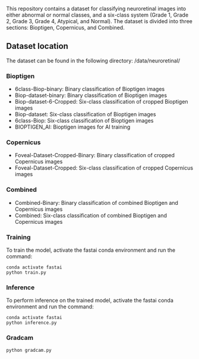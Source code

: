 This repository contains a dataset for classifying neuroretinal images into either abnormal or normal classes, and a six-class system (Grade 1, Grade 2, Grade 3, Grade 4, Atypical, and Normal). The dataset is divided into three sections: Bioptigen, Copernicus, and Combined.

## Dataset location
The dataset can be found in the following directory: /data/neuroretinal/

### Bioptigen
* 6class-Biop-binary: Binary classification of Bioptigen images
* Biop-dataset-binary: Binary classification of Bioptigen images
* Biop-dataset-6-Cropped: Six-class classification of cropped Bioptigen images
* Biop-dataset: Six-class classification of Bioptigen images
* 6class-Biop: Six-class classification of Bioptigen images
* BIOPTIGEN_AI: Bioptigen images for AI training
### Copernicus
* Foveal-Dataset-Cropped-Binary: Binary classification of cropped 
Copernicus images
* Foveal-Dataset-Cropped: Six-class classification of cropped Copernicus images
### Combined
* Combined-Binary: Binary classification of combined Bioptigen and Copernicus images
* Combined: Six-class classification of combined Bioptigen and Copernicus images

### Training
To train the model, activate the fastai conda environment and run the command:

```
conda activate fastai
python train.py
```

### Inference
To perform inference on the trained model, activate the fastai conda environment and run the command:
```
conda activate fastai
python inference.py

```

### Gradcam
```
python gradcam.py
```

